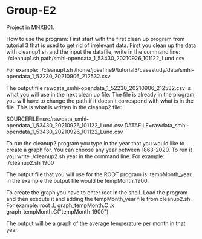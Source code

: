 # Group-E2
Project in MNXB01.

How to use the program: 
First start with the first clean up program from tutorial 3 that is used to get rid of irrelevant data.
First you clean up the data with cleanup1.sh and the input the datafile, write in the command line: ./cleanup1.sh path/smhi-opendata_1_53430_20210926_101122_Lund.csv

For example: ./cleanup1.sh /home/josefine9/tutorial3/casestudy/data/smhi-opendata_1_52230_20210906_212532.csv

The output file rawdata_smhi-opendata_1_52230_20210906_212532.csv is what you will use in the next clean up file.
The file is already in the program, you will have to change the path if it doesn't correspond with what is in the file. This is what is written in the cleanup2 file:

SOURCEFILE=src/rawdata_smhi-opendata_1_53430_20210926_101122_Lund.csv
DATAFILE=rawdata_smhi-opendata_1_53430_20210926_101122_Lund.csv

To run the cleanup2 program you type in the year that you would like to create a graph for. You can choose any year between 1863-2020.
To run it you write ./cleanup2.sh year in the command line.
For example: ./cleanup2.sh 1900

The output file that you will use for the ROOT program is: tempMonth_year, in the example the output file would be tempMonth_1900.

To create the graph you have to enter root in the shell. Load the program and then execute it and adding the tempMonth_year file from cleanup2.sh.
For example:
root
.L graph_tempMonth.C
.x graph_tempMonth.C("tempMonth_1900")

The output will be a graph of the average temperature per month in that year.

